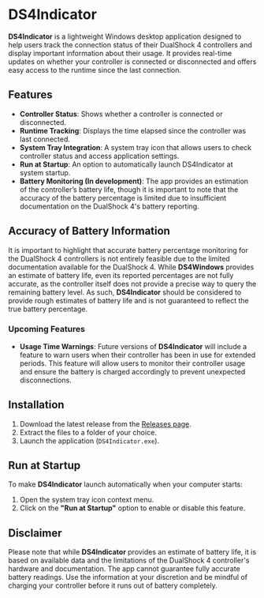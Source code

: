 # DS4Indicator

**DS4Indicator** is a lightweight Windows desktop application designed to help users track the connection status of their DualShock 4 controllers and display important information about their usage. It provides real-time updates on whether your controller is connected or disconnected and offers easy access to the runtime since the last connection.

## Features

- **Controller Status**: Shows whether a controller is connected or disconnected.
- **Runtime Tracking**: Displays the time elapsed since the controller was last connected.
- **System Tray Integration**: A system tray icon that allows users to check controller status and access application settings.
- **Run at Startup**: An option to automatically launch DS4Indicator at system startup.
- **Battery Monitoring (In development)**: The app provides an estimation of the controller’s battery life, though it is important to note that the accuracy of the battery percentage is limited due to insufficient documentation on the DualShock 4's battery reporting.

## Accuracy of Battery Information

It is important to highlight that accurate battery percentage monitoring for the DualShock 4 controllers is not entirely feasible due to the limited documentation available for the DualShock 4. While **DS4Windows** provides an estimate of battery life, even its reported percentages are not fully accurate, as the controller itself does not provide a precise way to query the remaining battery level. As such, **DS4Indicator** should be considered to provide rough estimates of battery life and is not guaranteed to reflect the true battery percentage.

### Upcoming Features

- **Usage Time Warnings**: Future versions of **DS4Indicator** will include a feature to warn users when their controller has been in use for extended periods. This feature will allow users to monitor their controller usage and ensure the battery is charged accordingly to prevent unexpected disconnections.
  
## Installation

1. Download the latest release from the [Releases page](https://github.com/AneeshSharma9/DS4Indicator/releases).
2. Extract the files to a folder of your choice.
3. Launch the application (`DS4Indicator.exe`).

## Run at Startup

To make **DS4Indicator** launch automatically when your computer starts:

1. Open the system tray icon context menu.
2. Click on the **"Run at Startup"** option to enable or disable this feature.

## Disclaimer

Please note that while **DS4Indicator** provides an estimate of battery life, it is based on available data and the limitations of the DualShock 4 controller's hardware and documentation. The app cannot guarantee fully accurate battery readings. Use the information at your discretion and be mindful of charging your controller before it runs out of battery completely.
